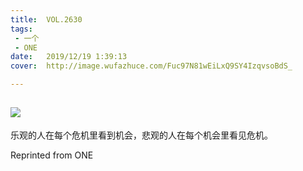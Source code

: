 ```yaml
---
title:	VOL.2630
tags:
 - 一个
 - ONE
date:	2019/12/19 1:39:13
cover:	http://image.wufazhuce.com/Fuc97N81wEiLxQ9SY4IzqvsoBdS_

---
```

![](http://image.wufazhuce.com/Fuc97N81wEiLxQ9SY4IzqvsoBdS_)
---

乐观的人在每个危机里看到机会，悲观的人在每个机会里看见危机。
 
Reprinted from ONE
